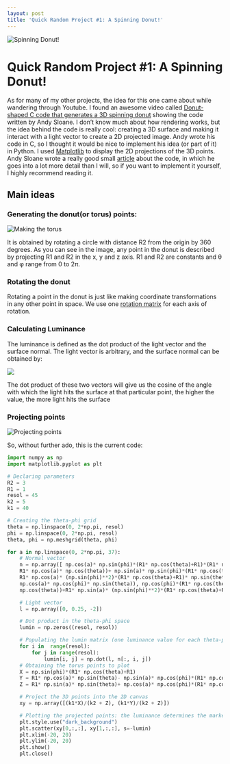 ```yaml
---
layout: post
title: 'Quick Random Project #1: A Spinning Donut!'
---
```

![Spinning Donut!](/mypage/assets/images/spinning-donut/movie.gif)
# Quick Random Project #1: A Spinning Donut!
As for many of my other projects, the idea for this one came about while wandering through Youtube. I found an awesome video called [Donut-shaped C code that generates a 3D spinning donut](https://www.youtube.com/watch?v=DEqXNfs_HhY&t=5s) showing the code written by Andy Sloane. I don’t know much about how rendering works, but the idea behind the code is really cool: creating a 3D surface and making it interact with a light vector to create a 2D projected image. Andy wrote his code in C, so I thought it would be nice to implement his idea (or part of it) in Python. I used [Matplotlib](https://matplotlib.org/) to display the 2D projections of the 3D points. Andy Sloane wrote a really good small [article](https://www.a1k0n.net/2011/07/20/donut-math.html) about the code, in which he goes into a lot more detail than I will, so if you want to implement it yourself, I highly recommend reading it.


## Main ideas
### Generating the donut(or torus) points:

![Making the torus](/mypage/assets/images/spinning-donut/making_torus.svg )

It is obtained by rotating a circle with distance R2 from the origin by 360 degrees.
As you can see in the image, any point in the donut is described by projecting R1 and R2 in the x, y and z axis. R1 and R2 are constants and θ and φ range from 0 to 2π.

### Rotating the donut
Rotating a point in the donut is just like making coordinate transformations in any other point in space. We use one [rotation matrix](https://en.wikipedia.org/wiki/Rotation_matrix) for each axis of rotation.

### Calculating Luminance
The luminance is defined as the dot product of the light vector and the surface normal. The light vector is arbitrary, and the surface normal can be obtained by:

<img src="https://render.githubusercontent.com/render/math?math=n = \frac{\partial f}{\partial \theta }\cdot \frac{\partial f}{\partial \phi }">

The dot product of these two vectors will give us the cosine of the angle with which the light hits the surface at that particular point, the higher the value, the more light hits the surface

### Projecting points
![Projecting points](/mypage/assets/images/spinning-donut/prespective.png )

So, without further ado, this is the current code:
```python
import numpy as np
import matplotlib.pyplot as plt

# Declaring parameters
R2 = 3
R1 = 1
resol = 45
k2 = 5
k1 = 40

# Creating the theta-phi grid
theta = np.linspace(0, 2*np.pi, resol)
phi = np.linspace(0, 2*np.pi, resol)
theta, phi = np.meshgrid(theta, phi)

for a in np.linspace(0, 2*np.pi, 37):
    # Normal vector
    n = np.array([ np.cos(a)* np.sin(phi)*(R1* np.cos(theta)+R1)*(R1* np.sin(a)* np.cos(phi)* np.sin(theta)+
    R1* np.cos(a)* np.cos(theta))+ np.sin(a)* np.sin(phi)*(R1* np.cos(theta)+R1)*(R1* np.sin(a)* np.cos(theta)-R1* np.cos(a)* np.cos(phi)* np.sin(theta)),
    R1* np.cos(a)* (np.sin(phi)**2)*(R1* np.cos(theta)+R1)* np.sin(theta)- np.cos(phi)*(R1* np.cos(theta)+R1)*(R1* np.sin(a)* np.cos(theta)-R1* 
    np.cos(a)* np.cos(phi)* np.sin(theta)), np.cos(phi)*(R1* np.cos(theta)+R1)*(R1* np.sin(a)* np.cos(phi)* np.sin(theta)+R1* np.cos(a)* 
    np.cos(theta))+R1* np.sin(a)* (np.sin(phi)**2)*(R1* np.cos(theta)+R1)* np.sin(theta)])

    # Light vector
    l = np.array([0, 0.25, -2])

    # Dot product in the theta-phi space
    lumin = np.zeros((resol, resol))

    # Populating the lumin matrix (one luminance value for each theta-phi pair)
    for i in  range(resol):
        for j in range(resol):
            lumin[i, j] = np.dot(l, n[:, i, j])
    # Obtaining the torus points to plot
    X = np.sin(phi)*(R1* np.cos(theta)+R1)
    Y = R1* np.cos(a)* np.sin(theta)- np.sin(a)* np.cos(phi)*(R1* np.cos(theta)+R1)
    Z = R1* np.sin(a)* np.sin(theta)+ np.cos(a)* np.cos(phi)*(R1* np.cos(theta)+R1)

    # Project the 3D points into the 2D canvas
    xy = np.array([(k1*X)/(k2 + Z), (k1*Y)/(k2 + Z)])

    # Plotting the projected points: the luminance determines the marker size
    plt.style.use("dark_background")
    plt.scatter(xy[0,:,:], xy[1,:,:], s=-lumin)
    plt.xlim(-20, 20)
    plt.ylim(-20, 20)
    plt.show()
    plt.close()
```

